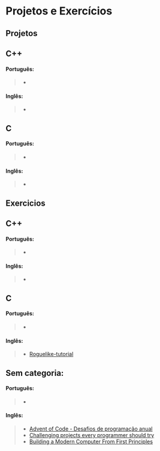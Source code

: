 Projetos e Exercícios
======================


Projetos
--------

## C++

#### Português:

> -

#### Inglês:

> -


## C

#### Português:

> -

#### Inglês:

> -


Exercicios
----------

## C++

#### Português:

> -

#### Inglês:

> -


## C

#### Português:

> -

#### Inglês:

> - [Roguelike-tutorial](https://rtut.burkey.co/00.html)


## Sem categoria:

#### Português:

> -

#### Inglês:

> - [Advent of Code - Desafios de programação anual](https://adventofcode.com/)
> - [Challenging projects every programmer should try](https://www.nand2tetris.org/book)
> - [Building a Modern Computer From First Principles](http://web.eecs.utk.edu/~azh/blog/challengingprojects.html)
